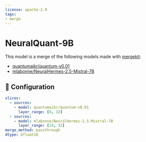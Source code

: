 ```yaml
---
license: apache-2.0
tags:
- merge
---
```


# NeuralQuant-9B

This model is a merge of the following models made with [mergekit](https://github.com/cg123/mergekit):
 * [quantumaikr/quantum-v0.01](https://huggingface.co/quantumaikr/quantum-v0.01)
 * [mlabonne/NeuralHermes-2.5-Mistral-7B](https://huggingface.co/mlabonne/NeuralHermes-2.5-Mistral-7B)

## 🧩 Configuration

```yaml
slices:
  - sources:
    - model: quantumaikr/quantum-v0.01
      layer_range: [0, 32]
  - sources:
    - model: mlabonne/NeuralHermes-2.5-Mistral-7B
      layer_range: [24, 32]
merge_method: passthrough
dtype: bfloat16
```